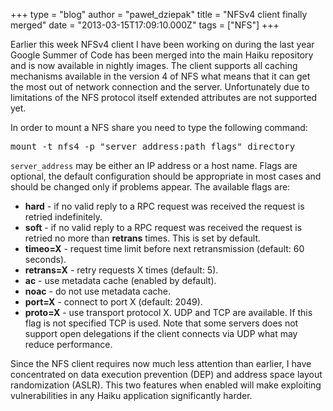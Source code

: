 +++
type = "blog"
author = "paweł_dziepak"
title = "NFSv4 client finally merged"
date = "2013-03-15T17:09:10.000Z"
tags = ["NFS"]
+++

<p>Earlier this week NFSv4 client I have been working on during the last year Google Summer of Code has been merged into the main Haiku repository and is now available in nightly images. The client supports all caching mechanisms available in the version 4 of NFS what means that it can get the most out of network connection and the server. Unfortunately due to limitations of the NFS protocol itself extended attributes are not supported yet.</p>
<!--more-->
<p>In order to mount a NFS share you need to type the following command:</p>
<pre>mount -t nfs4 -p "server_address:path flags" directory</pre>
<p><code>server_address</code> may be either an IP address or a host name. Flags are optional, the default configuration should be appropriate in most cases and should be changed only if problems appear. The available flags are:</p>
<ul>
<li><b>hard</b> - if no valid reply to a RPC request was received the request is retried indefinitely.</li>
<li><b>soft</b> - if no valid reply to a RPC request was received the request is retried no more than <b>retrans</b> times. This is set by default.</li>
<li><b>timeo=X</b> - request time limit before next retransmission (default: 60 seconds).</li>
<li><b>retrans=X</b> - retry requests X times (default: 5).</li>
<li><b>ac</b> - use metadata cache (enabled by default).</li>
<li><b>noac</b> - do not use metadata cache.</li>
<li><b>port=X</b> - connect to port X (default: 2049).</li>
<li><b>proto=X</b> - use transport protocol X. UDP and TCP are available. If this flag is not specified TCP is used. Note that some servers does not support open delegations if the client connects via UDP what may reduce performance.</li>
</ul>
<p>Since the NFS client requires now much less attention than earlier, I have concentrated on data execution prevention (DEP) and address space layout randomization (ASLR). This two features when enabled will make exploiting vulnerabilities in any Haiku application significantly harder.</p>